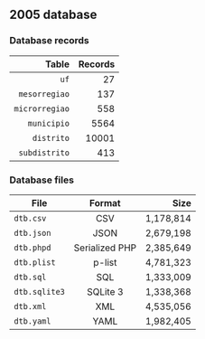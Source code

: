 ## 2005 database

### Database records

| Table          | Records |
| --------------:| -------:|
| `uf`           |      27 |
| `mesorregiao`  |     137 |
| `microrregiao` |     558 |
| `municipio`    |    5564 |
| `distrito`     |   10001 |
| `subdistrito`  |     413 |

### Database files

| File          | Format         | Size      |
| ------------- |:--------------:| ---------:|
| `dtb.csv`     | CSV            | 1,178,814 |
| `dtb.json`    | JSON           | 2,679,198 |
| `dtb.phpd`    | Serialized PHP | 2,385,649 |
| `dtb.plist`   | p-list         | 4,781,323 |
| `dtb.sql`     | SQL            | 1,333,009 |
| `dtb.sqlite3` | SQLite 3       | 1,338,368 |
| `dtb.xml`     | XML            | 4,535,056 |
| `dtb.yaml`    | YAML           | 1,982,405 |
